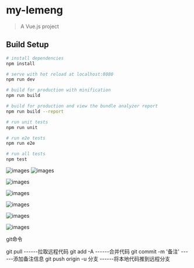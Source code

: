 # my-lemeng

> A Vue.js project

## Build Setup

``` bash
# install dependencies
npm install

# serve with hot reload at localhost:8080
npm run dev

# build for production with minification
npm run build

# build for production and view the bundle analyzer report
npm run build --report

# run unit tests
npm run unit

# run e2e tests
npm run e2e

# run all tests
npm test
```
<!-- 首页 -->
![images](https://github.com/hanxubin199502/myall/blob/master/src/assets/1inx.jpg)
![images](https://github.com/hanxubin199502/myall/blob/master/src/assets/2inx.jpg)
<!-- 发现 -->
![images](https://github.com/hanxubin199502/myall/blob/master/src/assets/3inx.jpg)
<!-- 分类 -->
![images](https://github.com/hanxubin199502/myall/blob/master/src/assets/4inx.jpg)
<!-- 购物车 -->
![images](https://github.com/hanxubin199502/myall/blob/master/src/assets/5inx.jpg)
<!-- 我的 -->
![images](https://github.com/hanxubin199502/myall/blob/master/src/assets/6inx.jpg)
<!-- 二级导航划到顶部悬浮 -->
![images](https://github.com/hanxubin199502/myall/blob/master/src/assets/7inx.jpg)


git命令

git pull  ------拉取远程代码
git add -A ------合并代码
git commit -m '备注' ------添加备注信息
git push origin -u 分支 ------将本地代码推到远程分支